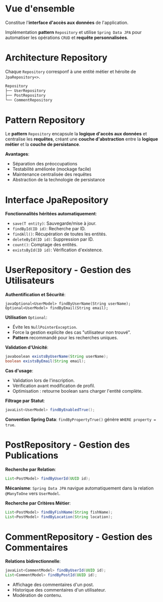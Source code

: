 # Vue d'ensemble
Constitue l'__interface d'accès aux données__ de l'application.

Implémentation __pattern__ `Repository` et utilise `Spring Data JPA` pour automatiser les opérations `CRUD` et __requête personnalisées__.

# Architecture Repository
Chaque `Repository` corresponf à une entité métier et héroite de `JpaRepository<>`.

```bash
Repository
├── UserRepository
├── PostRepository
└── CommentRepository
```

# Pattern Repository
Le __pattern__ `Repository` encapsule la __logique d'accès aux données__ et centralise les __requêtes__, créant une __couche d'abstraction__ entre la __logique métier__ et la __couche de persistance__.

__Avantages__:
- Séparation des préoccupations
- Testabilité améliorée (mockage facile)
- Maintenance centralisée des requêtes
- Abstraction de la technologie de persistance

# Interface JpaRepository
__Fonctionnalités héritées automatiquement__:
- `save(T entity)`: Sauvegarde/mise à jour.
- `findById(ID id)`: Recherche par ID.
- `findAll()`: Récupération de toutes les entités.
- `deleteById(ID id)`: Suppression par ID.
- `count()`: Comptage des entités.
- `existsById(ID id)`: Vérification d'existence.

# UserRepository - Gestion des Utilisateurs
__Authentification et Sécurité__:
```jav
javaOptional<UserModel> findByUserName(String userName);
Optional<UserModel> findByEmail(String email);
```

__Utilisation__ `Optional`:
- Évite les `NullPointerException`.
- Force la gestion explicite des cas "utilisateur non trouvé".
- __Pattern__ recommandé pour les recherches uniques.

__Validation d'Unicité__:
```java
javaboolean existsByUserName(String userName);
boolean existsByEmail(String email);
```

__Cas d'usage__:
- Validation lors de l'inscription.
- Vérification avant modification de profil.
- Optimisation : retourne boolean sans charger l'entité complète.

__Filtrage par Statut__:
```java
javaList<UserModel> findByEnabledTrue();
```

__Convention Spring Data__: `findByPropertyTrue()` génère `WHERE property = true`.

# PostRepository - Gestion des Publications
__Recherche par Relation__:
```java
List<PostModel> findByUserId(UUID id);
```

__Mécanisme__: `Spring Data JPA` navigue automatiquement dans la relation `@ManyToOne` vers `UserModel`.

__Recherche par Critères Métier__:
```java
List<PostModel> findByFishName(String fishName);
List<PostModel> findByLocation(String location);
```

# CommentRepository - Gestion des Commentaires
__Relations bidirectionnelle__:
```java
javaList<CommentModel> findByUserId(UUID id);
List<CommentModel> findByPostId(UUID id);
```

- Affichage des commentaires d'un post.
- Historique des commentaires d'un utilisateur.
- Modération de contenu.
